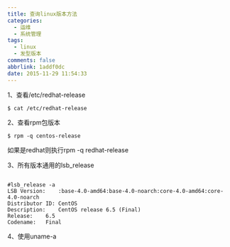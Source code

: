 ```yaml
---
title: 查询linux版本方法
categories:
  - 运维
  - 系统管理
tags:
  - linux
  - 发型版本
comments: false
abbrlink: 1addf0dc
date: 2015-11-29 11:54:33
---
```


1、查看/etc/redhat-release

` $ cat /etc/redhat-release `

2、查看rpm包版本

`$ rpm -q centos-release`

如果是redhat则执行rpm -q redhat-release

3、所有版本通用的lsb_release

``` shell

#lsb_release -a
LSB Version:	:base-4.0-amd64:base-4.0-noarch:core-4.0-amd64:core-4.0-noarch
Distributor ID:	CentOS
Description:	CentOS release 6.5 (Final)
Release:	6.5
Codename:	Final

```

4、使用uname-a
